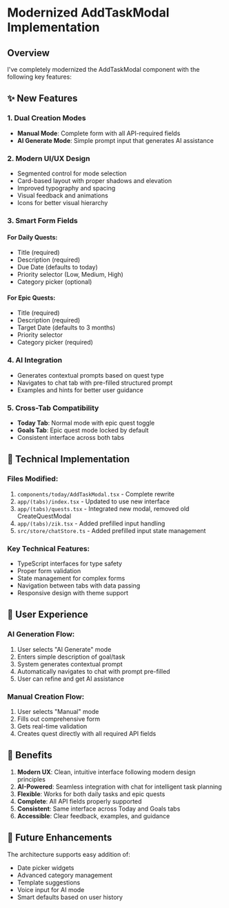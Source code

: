 # Modernized AddTaskModal Implementation

## Overview
I've completely modernized the AddTaskModal component with the following key features:

## ✨ New Features

### 1. **Dual Creation Modes**
- **Manual Mode**: Complete form with all API-required fields
- **AI Generate Mode**: Simple prompt input that generates AI assistance

### 2. **Modern UI/UX Design**
- Segmented control for mode selection
- Card-based layout with proper shadows and elevation
- Improved typography and spacing
- Visual feedback and animations
- Icons for better visual hierarchy

### 3. **Smart Form Fields**

#### For Daily Quests:
- Title (required)
- Description (required) 
- Due Date (defaults to today)
- Priority selector (Low, Medium, High)
- Category picker (optional)

#### For Epic Quests:
- Title (required)
- Description (required)
- Target Date (defaults to 3 months)
- Priority selector
- Category picker (required)

### 4. **AI Integration**
- Generates contextual prompts based on quest type
- Navigates to chat tab with pre-filled structured prompt
- Examples and hints for better user guidance

### 5. **Cross-Tab Compatibility**
- **Today Tab**: Normal mode with epic quest toggle
- **Goals Tab**: Epic quest mode locked by default
- Consistent interface across both tabs

## 🔧 Technical Implementation

### Files Modified:
1. `components/today/AddTaskModal.tsx` - Complete rewrite
2. `app/(tabs)/index.tsx` - Updated to use new interface
3. `app/(tabs)/quests.tsx` - Integrated new modal, removed old CreateQuestModal
4. `app/(tabs)/zik.tsx` - Added prefilled input handling
5. `src/store/chatStore.ts` - Added prefilled input state management

### Key Technical Features:
- TypeScript interfaces for type safety
- Proper form validation
- State management for complex forms
- Navigation between tabs with data passing
- Responsive design with theme support

## 🎯 User Experience

### AI Generation Flow:
1. User selects "AI Generate" mode
2. Enters simple description of goal/task
3. System generates contextual prompt
4. Automatically navigates to chat with prompt pre-filled
5. User can refine and get AI assistance

### Manual Creation Flow:
1. User selects "Manual" mode
2. Fills out comprehensive form
3. Gets real-time validation
4. Creates quest directly with all required API fields

## 🚀 Benefits

1. **Modern UX**: Clean, intuitive interface following modern design principles
2. **AI-Powered**: Seamless integration with chat for intelligent task planning
3. **Flexible**: Works for both daily tasks and epic quests
4. **Complete**: All API fields properly supported
5. **Consistent**: Same interface across Today and Goals tabs
6. **Accessible**: Clear feedback, examples, and guidance

## 🔮 Future Enhancements

The architecture supports easy addition of:
- Date picker widgets
- Advanced category management
- Template suggestions
- Voice input for AI mode
- Smart defaults based on user history
